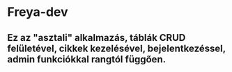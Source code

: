 # Freya-dev
## Ez az "asztali" alkalmazás, táblák CRUD felületével, cikkek kezelésével, bejelentkezéssel, admin funkciókkal rangtól függően.